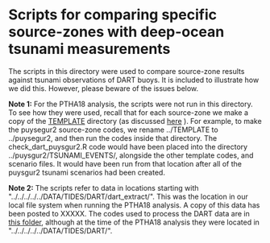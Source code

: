 # Scripts for comparing specific source-zones with deep-ocean tsunami measurements

The scripts in this directory were used to compare source-zone results against
tsunami observations of DART buoys. It is included to illustrate how we did
this. However, please beware of the issues below.

**Note 1:** For the PTHA18 analysis, the scripts were not run in this
directory. To see how they were used, recall that for each source-zone we make
a copy of the [TEMPLATE](../TEMPLATE/) directory (as discussed
[here]('../README.md') ). For example, to make the puysegur2 source-zone codes,
we rename ../TEMPLATE to ../puysegur2, and then run the codes inside that
directory. The check_dart_puysgur2.R code would have been placed into the
directory ../puysgur2/TSUNAMI_EVENTS/, alongside the other template codes, and
scenario files. It would have been run from that location after all of the
puysgur2 tsunami scenarios had been created.

**Note 2:** The scripts refer to data in locations starting with
"../../../../../DATA/TIDES/DART/dart_extract/". This was the location in our
local file system when running the PTHA18 analysis. A copy of this data has
been posted to XXXXX. The codes used to process the DART data are in 
[this folder](./dart_process), although at the time of the PTHA18 analysis they
were located in "../../../../../DATA/TIDES/DART/".



